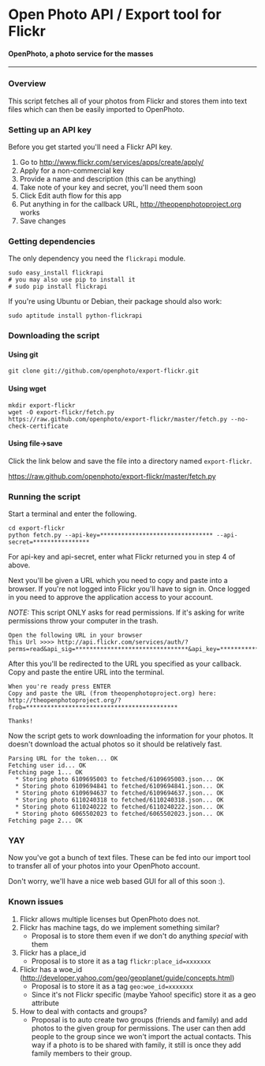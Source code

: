 Open Photo API / Export tool for Flickr
=======================
#### OpenPhoto, a photo service for the masses

----------------------------------------

<a name="overview"></a>
### Overview

This script fetches all of your photos from Flickr and stores them into text files which can then be easily imported to OpenPhoto.

<a name="setup"></a>
### Setting up an API key

Before you get started you'll need a Flickr API key.

1. Go to http://www.flickr.com/services/apps/create/apply/
1. Apply for a non-commercial key
1. Provide a name and description (this can be anything)
1. Take note of your key and secret, you'll need them soon
1. Click Edit auth flow for this app
1. Put anything in for the callback URL, http://theopenphotoproject.org works
1. Save changes

<a name="dependencies"></a>
### Getting dependencies

The only dependency you need the `flickrapi` module.

    sudo easy_install flickrapi
    # you may also use pip to install it
    # sudo pip install flickrapi

If you're using Ubuntu or Debian, their package should also work:

    sudo aptitude install python-flickrapi

<a name="download"></a>
### Downloading the script

#### Using git

    git clone git://github.com/openphoto/export-flickr.git

#### Using wget

    mkdir export-flickr
    wget -O export-flickr/fetch.py https://raw.github.com/openphoto/export-flickr/master/fetch.py --no-check-certificate

#### Using file->save

Click the link below and save the file into a directory named `export-flickr`.

https://raw.github.com/openphoto/export-flickr/master/fetch.py

<a name="running"></a>
### Running the script

Start a terminal and enter the following.

    cd export-flickr
    python fetch.py --api-key=******************************** --api-secret=****************

For api-key and api-secret, enter what Flickr returned you in step 4 of above.

Next you'll be given a URL which you need to copy and paste into a browser. If you're not logged into Flickr you'll have to sign in. Once logged in you need to approve the application access to your account.

_NOTE:_ This script ONLY asks for read permissions. If it's asking for write permissions throw your computer in the trash.

    Open the following URL in your browser 
    This Url >>>> http://api.flickr.com/services/auth/?perms=read&api_sig=********************************&api_key=********************************

After this you'll be redirected to the URL you specified as your callback. Copy and paste the entire URL into the terminal.

    When you're ready press ENTER 
    Copy and paste the URL (from theopenphotoproject.org) here:  http://theopenphotoproject.org/?frob=*******************************************

    Thanks!

Now the script gets to work downloading the information for your photos. It doesn't download the actual photos so it should be relatively fast.

    Parsing URL for the token... OK
    Fetching user id... OK
    Fetching page 1... OK
      * Storing photo 6109695003 to fetched/6109695003.json... OK
      * Storing photo 6109694841 to fetched/6109694841.json... OK
      * Storing photo 6109694637 to fetched/6109694637.json... OK
      * Storing photo 6110240318 to fetched/6110240318.json... OK
      * Storing photo 6110240222 to fetched/6110240222.json... OK
      * Storing photo 6065502023 to fetched/6065502023.json... OK
    Fetching page 2... OK

### YAY

Now you've got a bunch of text files. These can be fed into our import tool to transfer all of your photos into your OpenPhoto account.

Don't worry, we'll have a nice web based GUI for all of this soon :).

<a name="knownissues"></a>
### Known issues

1. Flickr allows multiple licenses but OpenPhoto does not.
1. Flickr has machine tags, do we implement something similar?
   * Proposal is to store them even if we don't do anything *special* with them
1. Flickr has a place_id
   * Proposal is to store it as a tag `flickr:place_id=xxxxxxx`
1. Flickr has a woe_id (http://developer.yahoo.com/geo/geoplanet/guide/concepts.html)
   * Proposal is to store it as a tag `geo:woe_id=xxxxxxx`
   * Since it's not Flickr specific (maybe Yahoo! specific) store it as a geo attribute
1. How to deal with contacts and groups?
   * Proposal is to auto create two groups (friends and family) and add photos to the given group for permissions. The user can then add people to the group since we won't import the actual contacts. This way if a photo is to be shared with family, it still is once they add family members to their group.

